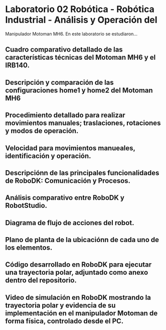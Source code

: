 # Laboratorio 02 Robótica - Robótica Industrial - Análisis y Operación del
Manipulador Motoman MH6.
En este laboratorio se estudiaron...

## Cuadro comparativo detallado de las características técnicas del Motoman MH6 y el IRB140.
## Descripción y comparación de las configuraciones home1 y home2 del Motoman MH6
## Procedimiento detallado para realizar movimientos manuales; traslaciones, rotaciones y modos de operación.
## Velocidad para movimientos manueales, identificación y operación.
## Descripciónn de las principales funcionalidades de RoboDK: Comunicación y Procesos.
## Análisis comparativo entre RoboDK y RobotStudio.
## Diagrama de flujo de acciones del robot.
## Plano de planta de la ubicaciónn de cada uno de los elementos.
## Código desarrollado en RoboDK para ejecutar una trayectoria polar, adjuntado como anexo dentro del repositorio.
## Video de simulación en RoboDK mostrando la trayectoria polar y evidencia de su implementación en el manipulador Motoman de forma física, controlado desde el PC.


